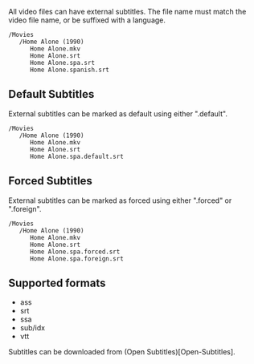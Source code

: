 All video files can have external subtitles. The file name must match the video file name, or be suffixed with a language.

```
/Movies
   /Home Alone (1990)
      Home Alone.mkv
      Home Alone.srt
      Home Alone.spa.srt
      Home Alone.spanish.srt
```

## Default Subtitles

External subtitles can be marked as default using either ".default".
```
/Movies
   /Home Alone (1990)
      Home Alone.mkv
      Home Alone.srt
      Home Alone.spa.default.srt
```

## Forced Subtitles

External subtitles can be marked as forced using either ".forced" or ".foreign".
```
/Movies
   /Home Alone (1990)
      Home Alone.mkv
      Home Alone.srt
      Home Alone.spa.forced.srt
      Home Alone.spa.foreign.srt
```

## Supported formats

* ass
* srt
* ssa
* sub/idx
* vtt

Subtitles can be downloaded from (Open Subtitles)[Open-Subtitles].
